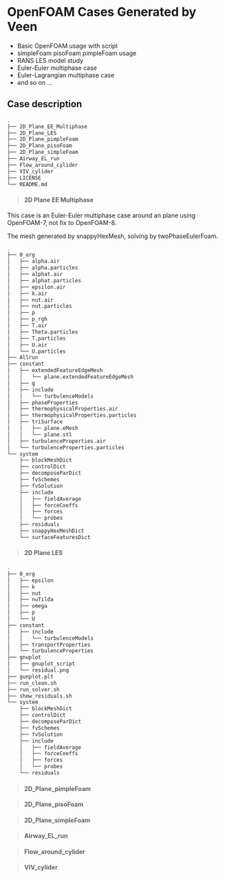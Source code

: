# OpenFOAM Cases Generated by Veen



- Basic OpenFOAM usage with script
- simpleFoam pisoFoam pimpleFoam usage
- RANS LES model study
- Euler-Euler multiphase case
- Euler-Lagrangian multiphase case
- and so on ...

## Case description

```bash
.
├── 2D_Plane_EE_Multiphase
├── 2D_Plane_LES
├── 2D_Plane_pimpleFoam
├── 2D_Plane_pisoFoam
├── 2D_Plane_simpleFoam
├── Airway_EL_run
├── Flow_around_cylider
├── VIV_cylider
├── LICENSE
└── README.md
```



> #### 2D Plane EE Multiphase

This case is an Euler-Euler multiphase case around an plane using OpenFOAM-7, not fix to OpenFOAM-8.

The mesh generated by snappyHexMesh, solving by twoPhaseEulerFoam.

```bash
.
├── 0_org
│   ├── alpha.air
│   ├── alpha.particles
│   ├── alphat.air
│   ├── alphat.particles
│   ├── epsilon.air
│   ├── k.air
│   ├── nut.air
│   ├── nut.particles
│   ├── p
│   ├── p_rgh
│   ├── T.air
│   ├── Theta.particles
│   ├── T.particles
│   ├── U.air
│   └── U.particles
├── Allrun
├── constant
│   ├── extendedFeatureEdgeMesh
│   │   └── plane.extendedFeatureEdgeMesh
│   ├── g
│   ├── include
│   │   └── turbulenceModels
│   ├── phaseProperties
│   ├── thermophysicalProperties.air
│   ├── thermophysicalProperties.particles
│   ├── triSurface
│   │   ├── plane.eMesh
│   │   └── plane.stl
│   ├── turbulenceProperties.air
│   └── turbulenceProperties.particles
└── system
    ├── blockMeshDict
    ├── controlDict
    ├── decomposeParDict
    ├── fvSchemes
    ├── fvSolution
    ├── include
    │   ├── fieldAverage
    │   ├── forceCoeffs
    │   ├── forces
    │   └── probes
    ├── residuals
    ├── snappyHexMeshDict
    └── surfaceFeaturesDict
```



> #### 2D Plane LES



```bash
.
├── 0_org
│   ├── epsilon
│   ├── k
│   ├── nut
│   ├── nuTilda
│   ├── omega
│   ├── p
│   └── U
├── constant
│   ├── include
│   │   └── turbulenceModels
│   ├── transportProperties
│   └── turbulenceProperties
├── gnuplot
│   ├── gnuplot_script
│   └── residual.png
├── gunplot.plt
├── run_clean.sh
├── run_solver.sh
├── show_residuals.sh
└── system
    ├── blockMeshDict
    ├── controlDict
    ├── decomposeParDict
    ├── fvSchemes
    ├── fvSolution
    ├── include
    │   ├── fieldAverage
    │   ├── forceCoeffs
    │   ├── forces
    │   └── probes
    └── residuals

```



> #### 2D_Plane_pimpleFoam




> #### 2D_Plane_pisoFoam




> #### 2D_Plane_simpleFoam




> #### Airway_EL_run




> #### Flow_around_cylider




> #### VIV_cylider